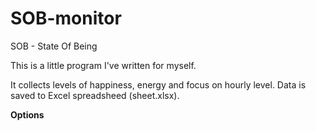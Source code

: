 # SOB-monitor

SOB - State Of Being

This is a little program I've written for myself.

It collects levels of happiness, energy and focus on hourly level. Data is saved to Excel spreadsheed (sheet.xlsx).

<b>Options</b>
